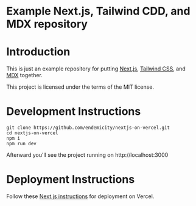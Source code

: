 # Example Next.js, Tailwind CDD, and MDX repository

# Introduction

This is just an example repository for putting [Next.js](https://nextjs.org/learn), [Tailwind CSS](https://tailwindcss.com/docs), and [MDX](https://mdxjs.com/) together.

This project is licensed under the terms of the MIT license.

# Development Instructions

```
git clone https://github.com/endemicity/nextjs-on-vercel.git
cd nextjs-on-vercel
npm i
npm run dev
```

Afterward you'll see the project running on http://localhost:3000

# Deployment Instructions

Follow these [Next.js instructions](https://nextjs.org/docs/deployment) for deployment on Vercel.